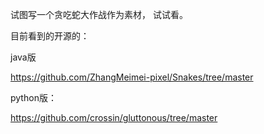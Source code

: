 试图写一个贪吃蛇大作战作为素材， 试试看。



目前看到的开源的： 

java版

https://github.com/ZhangMeimei-pixel/Snakes/tree/master



python版：

https://github.com/crossin/gluttonous/tree/master



